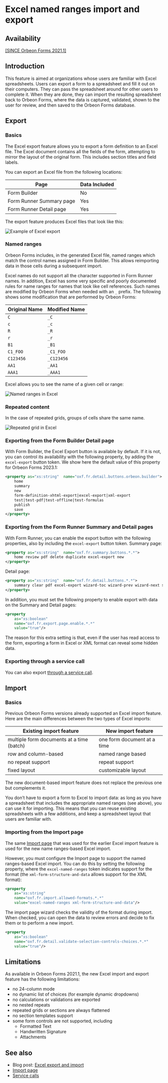 # Excel named ranges import and export

## Availability

[\[SINCE Orbeon Forms 2021.1\]](/release-notes/orbeon-forms-2021.1.md)

## Introduction

This feature is aimed at organizations whose users are familiar with Excel spreadsheets. Users can export a form to a spreadsheet and fill it out on their computers. They can pass the spreadsheet around for other users to complete it. When they are done, they can import the resulting spreadsheet back to Orbeon Forms, where the data is captured, validated, shown to the user for review, and then saved to the Orbeon Forms database.

## Export

### Basics 

The Excel export feature allows you to export a form definition to an Excel file. The Excel document contains all the fields of the form, attempting to mirror the layout of the original form. This includes section titles and field labels.

You can export an Excel file from the following locations:

| Page                     | Data Included |
|--------------------------|---------------|
| Form Builder             | No            |
| Form Runner Summary page | Yes           |
| Form Runner Detail page  | Yes           |

The export feature produces Excel files that look like this:

![Example of Excel export](/form-builder/images/excel-export-export.png)

### Named ranges

Orbeon Forms includes, in the generated Excel file, named ranges which match the control names assigned in Form Builder. This allows reimporting data in those cells during a subsequent import.

Excel names do not support all the character supported in Form Runner names. In addition, Excel has some very specific and poorly documented rules for name ranges for names that look like cell references. Such names are modified by Orbeon Forms when needed with an `_` prefix. The following shows some modification that are performed by Orbeon Forms:

| Original Name | Modified Name |
|---------------|---------------|
| `C`           | `_C`          |
| `c`           | `_c`          |
| `R`           | `_R`          |
| `r`           | `_r`          |
| `B1`          | `_B1`         |
| `C1_FOO`      | `_C1_FOO`     |
| `C123456`     | `_C123456`    |
| `AA1`         | `_AA1`        |
| `AAA1`        | `_AAA1`       |

Excel allows you to see the name of a given cell or range:

![Named ranges in Excel](/form-builder/images/excel-export-ranges.png)

### Repeated content

In the case of repeated grids, groups of cells share the same name.

![Repeated grid in Excel](/form-builder/images/excel-export-repeat-export.png)

### Exporting from the Form Builder Detail page

With Form Builder, the Excel Export button is available by default. If it is not, you can control its availability with the following property, by adding the `excel-export` button token. We show here the default value of this property for Orbeon Forms 2023.1:

```xml
<property as="xs:string"  name="oxf.fr.detail.buttons.orbeon.builder">
    home
    summary
    new
    form-definition-xhtml-export|excel-export|xml-export
    test|test-pdf|test-offline|test-formulas
    publish
    save
</property>
```

### Exporting from the Form Runner Summary and Detail pages

With Form Runner, you can enable the export button with the following properties, also by including the `excel-export` button token. Summary page:

```xml
<property as="xs:string"  name="oxf.fr.summary.buttons.*.*">
    home review pdf delete duplicate excel-export new
</property>
```

Detail page:

```xml
<property as="xs:string"  name="oxf.fr.detail.buttons.*.*">
    summary clear pdf excel-export wizard-toc wizard-prev wizard-next save-final review
</property>
```

In addition, you must set the following property to enable export with data on the Summary and Detail pages:

```xml
<property
    as="xs:boolean"
    name="oxf.fr.export.page.enable.*.*"
    value="true"/>
```

The reason for this extra setting is that, even if the user has read access to the form, exporting a form in Excel or XML format can reveal some hidden data.

### Exporting through a service call

You can also export [through a service call](/form-runner/link-embed/linking.md).

## Import

### Basics

Previous Orbeon Forms versions already supported an Excel import feature. Here are the main differences between the two types of Excel imports:

| Existing import feature                   | New import feature          |
|-------------------------------------------|-----------------------------|
| multiple form documents at a time (batch) | one form document at a time |
| row and column-based                      | named range based           |
| no repeat support                         | repeat support              |
| fixed layout                              | customizable layout         |

The new document-based import feature does not replace the previous one but complements it.

You don’t have to export a form to Excel to import data: as long as you have a spreadsheet that includes the appropriate named ranges (see above), you can use it for importing. This means that you can reuse existing spreadsheets with a few additions, and keep a spreadsheet layout that users are familiar with.

### Importing from the Import page

The same [Import page](excel.md) that was used for the earlier Excel import feature is used for the new name ranges-based Excel import.

However, you must configure the Import page to support the named ranges-based Excel import. You can do this by setting the following property, where the `excel-named-ranges` token indicates support for the format (the `xml-form-structure-and-data` allows support for the XML format):

```xml
<property
    as="xs:string"
    name="oxf.fr.import.allowed-formats.*.*" 
    value="excel-named-ranges xml-form-structure-and-data"/>
```

The import page wizard checks the validity of the format during import. When checked, you can open the data to review errors and decide to fix them or to perform a new import.

[//]: # (TODO: merging of data)

[//]: # (### Validation of static lists of choices)

[//]: # ()
[//]: # ([\[SINCE Orbeon Forms 2023.1\]]&#40;/release-notes/orbeon-forms-2023.1.md&#41;)

[//]: # ()
[//]: # (You can enable the following property to enable validation of static lists of choices during import:)

```xml
<property
    as="xs:boolean"
    name="oxf.fr.detail.validate-selection-controls-choices.*.*"
    value="true"/>
```

## Limitations

As available in Orbeon Forms 2021.1, the new Excel import and export feature has the following limitations:

- no 24-column mode
- no dynamic list of choices (for example dynamic dropdowns)
- no calculations or validations are exported
- no nested repeats
- repeated grids or sections are always flattened
- no section templates support
- some form controls are not supported, including
    - Formatted Text
    - Handwritten Signature
    - Attachments

## See also

- Blog post: [Excel export and import](https://blog.orbeon.com/2021/09/excel-export-and-import.html)
- [Import page](excel.md)
- [Service calls](/form-runner/link-embed/linking.md)

[//]: # (https://3.basecamp.com/3600924/buckets/16915667/messages/4541166737)
[//]: # ()
[//]: # (<!-- Mais ne le montrer qu'en mode `edit` -->)
[//]: # (<property )
[//]: # (    as="xs:string"  )
[//]: # (    name="oxf.fr.detail.button.import.visible.acme.contact")
[//]: # (    value="fr:mode&#40;&#41; = 'edit'"/>)
[//]: # ()
[//]: # (<!-- Le bouton `import` navigue à la page d'import en passant le `document-id` -->)
[//]: # (<property as="xs:string" name="oxf.fr.detail.process.import.acme.contact">)
[//]: # (    require-uploads)
[//]: # (    then navigate&#40;'/fr/{fr:app-name&#40;&#41;}/{fr:form-name&#40;&#41;}/import?document-id={fr:document-id&#40;&#41;}'&#41;)
[//]: # (</property>)